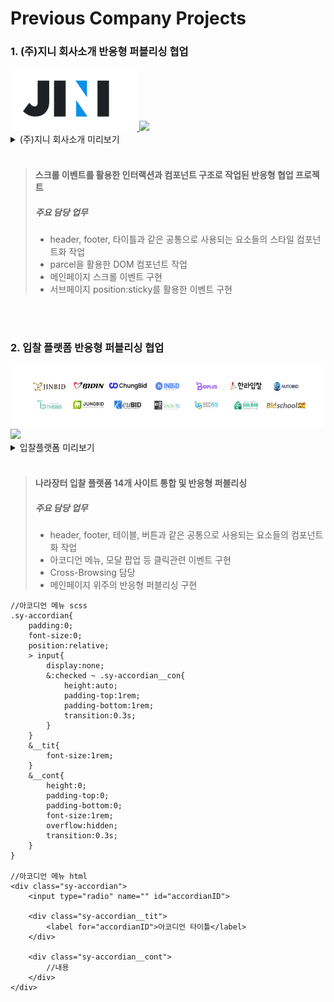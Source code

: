 # Previous Company Projects
### 1. (주)지니 회사소개 반응형 퍼블리싱 협업

<a href="http://newjini.co.kr/pages/index.html">
	<img src="https://github.com/yongZin/yongZin/blob/main/images/logo/jini-logo.png?raw=true" height="100" />
</a>

<img src="https://img.shields.io/badge/2022.06_~_2022.09-2c2b28.svg?style=for-the-badge" />

<br>

<details>
	<summary>(주)지니 회사소개 미리보기</summary>
	<img src="https://github.com/yongZin/yongZin/blob/main/images/gif/jini.gif?raw=true" height="350" />
</details>

<br>

> #### 스크롤 이벤트를 활용한 인터랙션과 컴포넌트 구조로 작업된 반응형 협업 프로젝트
> ##### 주요 담당 업무
> - header, footer, 타이틀과 같은 공통으로 사용되는 요소들의 스타일 컴포넌트화 작업
> - parcel을 활용한 DOM 컴포넌트 작업
> - 메인페이지 스크롤 이벤트 구현
> - 서브페이지 position:sticky를 활용한 이벤트 구현

<br>
<br>

### 2. 입찰 플랫폼 반응형 퍼블리싱 협업

<img src="https://github.com/yongZin/yongZin/blob/main/images/logo/consulting-logo.jpg?raw=true" height="100" />

<img src="https://img.shields.io/badge/2021.10_~_2022.05-2c2b28.svg?style=for-the-badge" />

<br>

<details>
	<summary>입찰플랫폼 미리보기</summary>
	<img src="https://github.com/yongZin/yongZin/blob/main/images/gif/consulting.gif?raw=true" height="350" />
</details>

<br>

> #### 나라장터 입찰 플랫폼 14개 사이트 통합 및 반응형 퍼블리싱
> ##### 주요 담당 업무
> - header, footer, 테이블, 버튼과 같은 공통으로 사용되는 요소들의 컴포넌트화 작업
> - 아코디언 메뉴, 모달 팝업 등 클릭관련 이벤트 구현
> - Cross-Browsing 담당
> - 메인페이지 위주의 반응형 퍼블리싱 구현

```
//아코디언 메뉴 scss
.sy-accordian{
	padding:0;
	font-size:0;
	position:relative;
	> input{
		display:none;
		&:checked ~ .sy-accordian__con{
			height:auto;
			padding-top:1rem;
			padding-bottom:1rem;
			transition:0.3s;
		}
	}
	&__tit{
		font-size:1rem;
	}
	&__cont{
		height:0;
		padding-top:0;
		padding-bottom:0;
		font-size:1rem;
		overflow:hidden;
		transition:0.3s;
	}
}

//아코디언 메뉴 html
<div class="sy-accordian">
	<input type="radio" name="" id="accordianID">

	<div class="sy-accordian__tit">
		<label for="accordianID">아코디언 타이틀</label>
	</div>

	<div class="sy-accordian__cont">
		//내용
	</div>
</div>
```
